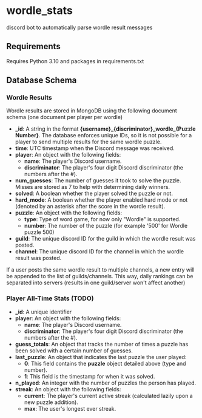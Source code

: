 # wordle_stats

discord bot to automatically parse wordle result messages

## Requirements

Requires Python 3.10 and packages in requirements.txt

## Database Schema

### Wordle Results

Wordle results are stored in MongoDB using the following document schema (one document per player per wordle)

* **\_id**: A string in the format **{username}\_{discriminator}\_wordle\_{Puzzle Number}**.  The database enforces unique IDs, so it is not possible for a player to send multiple results for the same wordle puzzle.
* **time**: UTC timestamp when the Discord message was received.
* **player**: An object with the following fields:
  * **name**: The player's Discord username.
  * **discriminator**:  The player's four digit Discord discriminator (the numbers after the #).
* **num_guesses**: The number of guesses it took to solve the puzzle.  Misses are stored as 7 to help with determining daily winners.
* **solved**:  A boolean whether the player solved the puzzle or not.
* **hard_mode**: A boolean whether the player enabled hard mode or not (denoted by an asterisk after the score in the wordle result).
* **puzzle**:  An object with the following fields:
  * **type**: Type of word game, for now only "Wordle" is supported.
  * **number**: The number of the puzzle (for example '500' for Wordle puzzle 500)
* **guild**: The unique discord ID for the guild in which the wordle result was posted.
* **channel**: The unique discord ID for the channel in which the wordle result was posted.

If a user posts the same wordle result to multiple channels, a new entry will be appended to the list of guilds/channels.  This way, daily rankings can be separated into servers (results in one guild/server won't affect another)

### Player All-Time Stats (TODO)

* **\_id**: A unique identifier
* **player**: An object with the following fields:
  * **name**: The player's Discord username.
  * **discriminator**:  The player's four digit Discord discriminator (the numbers after the #).
* **guess_totals**:  An object that tracks the number of times a puzzle has been solved with a certain number of guesses.
* **last_puzzle**:  An object that indicates the last puzzle the user played:
  * **0**: This field contains the **puzzle** object detailed above (type and number).
  * **1**: This field is the timestamp for when it was solved.
* **n_played**: An integer with the number of puzzles the person has played.
* **streak**: An object with the following fields:
  * **current**: The player's current active streak (calculated lazily upon a new puzzle addition).
  * **max**: The user's longest ever streak.

